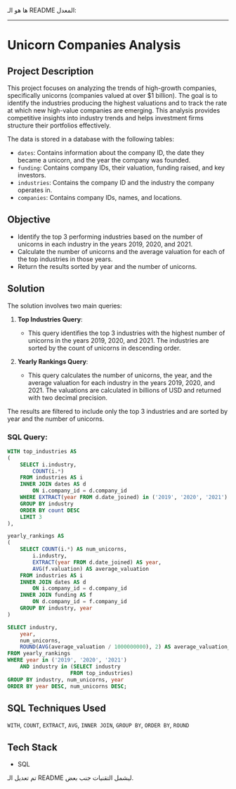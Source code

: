 ها هو الـ README المعدل:

---

# Unicorn Companies Analysis

## Project Description

This project focuses on analyzing the trends of high-growth companies, specifically unicorns (companies valued at over $1 billion). The goal is to identify the industries producing the highest valuations and to track the rate at which new high-value companies are emerging. This analysis provides competitive insights into industry trends and helps investment firms structure their portfolios effectively.

The data is stored in a database with the following tables:
- `dates`: Contains information about the company ID, the date they became a unicorn, and the year the company was founded.
- `funding`: Contains company IDs, their valuation, funding raised, and key investors.
- `industries`: Contains the company ID and the industry the company operates in.
- `companies`: Contains company IDs, names, and locations.

## Objective
- Identify the top 3 performing industries based on the number of unicorns in each industry in the years 2019, 2020, and 2021.
- Calculate the number of unicorns and the average valuation for each of the top industries in those years.
- Return the results sorted by year and the number of unicorns.

## Solution

The solution involves two main queries:

1. **Top Industries Query**: 
   - This query identifies the top 3 industries with the highest number of unicorns in the years 2019, 2020, and 2021. The industries are sorted by the count of unicorns in descending order.

2. **Yearly Rankings Query**: 
   - This query calculates the number of unicorns, the year, and the average valuation for each industry in the years 2019, 2020, and 2021. The valuations are calculated in billions of USD and returned with two decimal precision.

The results are filtered to include only the top 3 industries and are sorted by year and the number of unicorns.

### SQL Query:

```sql
WITH top_industries AS
(
    SELECT i.industry, 
        COUNT(i.*)
    FROM industries AS i
    INNER JOIN dates AS d
        ON i.company_id = d.company_id
    WHERE EXTRACT(year FROM d.date_joined) in ('2019', '2020', '2021')
    GROUP BY industry
    ORDER BY count DESC
    LIMIT 3
),

yearly_rankings AS 
(
    SELECT COUNT(i.*) AS num_unicorns,
        i.industry,
        EXTRACT(year FROM d.date_joined) AS year,
        AVG(f.valuation) AS average_valuation
    FROM industries AS i
    INNER JOIN dates AS d
        ON i.company_id = d.company_id
    INNER JOIN funding AS f
        ON d.company_id = f.company_id
    GROUP BY industry, year
)

SELECT industry,
    year,
    num_unicorns,
    ROUND(AVG(average_valuation / 1000000000), 2) AS average_valuation_billions
FROM yearly_rankings
WHERE year in ('2019', '2020', '2021')
    AND industry in (SELECT industry
                    FROM top_industries)
GROUP BY industry, num_unicorns, year
ORDER BY year DESC, num_unicorns DESC;
```

## SQL Techniques Used

`WITH`, `COUNT`, `EXTRACT`, `AVG`, `INNER JOIN`, `GROUP BY`, `ORDER BY`, `ROUND`

## Tech Stack

- SQL

تم تعديل الـ README ليشمل التقنيات جنب بعض.
